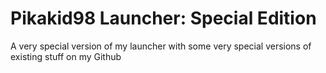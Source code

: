 # Pikakid98 Launcher: Special Edition
A very special version of my launcher with some very special versions of existing stuff on my Github
